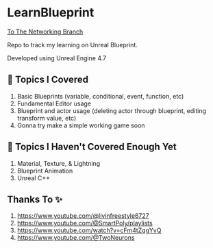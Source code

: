 # LearnBlueprint

[To The Networking Branch](https://github.com/mhnaufal/ueb4/tree/multiplayer)

Repo to track my learning on Unreal Blueprint.

Developed using Unreal Engine 4.7

## 💎 Topics I Covered 
1. Basic Blueprints (variable, conditional, event, function, etc)
2. Fundamental Editor usage
3. Blueprint and actor usage (deleting actor through blueprint, editing transform value, etc)
4. Gonna try make a simple working game soon

## 📝 Topics I Haven't Covered Enough Yet
1. Material, Texture, & Lightning
2. Blueprint Animation
3. Unreal C++

## Thanks To ✨
1. https://www.youtube.com/@livinfreestyle6727
2. https://www.youtube.com/@SmartPoly/playlists
3. https://www.youtube.com/watch?v=cFm4tZqgYvQ
4. https://www.youtube.com/@TwoNeurons
